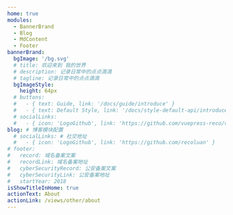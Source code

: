 ```yaml
---
home: true
modules:
  - BannerBrand
  - Blog
  - MdContent
  - Footer
bannerBrand:
  bgImage: '/bg.svg'
  # title: 欢迎来到 我的世界
  # description: 记录日常中的点点滴滴
  # tagline: 记录日常中的点点滴滴
  bgImageStyle: 
    height: 64px
  # buttons:
  #   - { text: Guide, link: '/docs/guide/introduce' }
  #   - { text: Default Style, link: '/docs/style-default-api/introduce', type: 'plain' }
  # socialLinks:
  #   - { icon: 'LogoGithub', link: 'https://github.com/vuepress-reco/vuepress-theme-reco' }
blog: # 博客模块配置
  # socialLinks: # 社交地址
  #   - { icon: 'LogoGithub', link: 'https://github.com/recoluan' }
# footer: 
#   record: 域名备案文案
#   recordLink: 域名备案地址
#   cyberSecurityRecord: 公安备案文案
#   cyberSecurityLink: 公安备案地址
#   startYear: 2018
isShowTitleInHome: true
actionText: About
actionLink: /views/other/about
---
```

